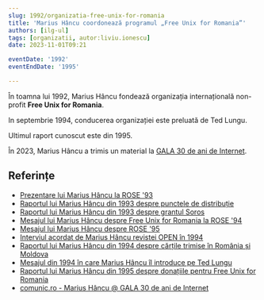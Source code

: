 ```yaml
---
slug: 1992/organizatia-free-unix-for-romania
title: 'Marius Hâncu coordonează programul „Free Unix for Romania”'
authors: [ilg-ul]
tags: [organizatii, autor:liviu.ionescu]
date: 2023-11-01T09:21

eventDate: '1992'
eventEndDate: '1995'

---
```


În toamna lui 1992, Marius Hâncu fondează organizația internațională non-profit
**Free Unix for Romania**.

<!-- truncate -->

In septembrie 1994, conducerea organizației este preluată de Ted Lungu.

Ultimul raport cunoscut este din 1995.

În 2023, Marius Hâncu a trimis un material la
[GALA 30 de ani de Internet](/events/2023/conferinta-dtc-30-ani-internet).

## Referințe

- [Prezentare lui Marius Hâncu la ROSE '93](/blog/1993/hancu-mesaj-free-unix-rose93/)
- [Raportul lui Marius Hâncu din 1993 despre punctele de distribuție](/blog/1993/hancu-distribution-centers/)
- [Raportul lui Marius Hâncu din 1993 despre grantul Soros](/blog/1993/hancu-soros-grant/)
- [Mesajul lui Marius Hâncu despre Free Unix for Romania la ROSE '94](/blog/1994/hancu-mesaj-free-unix-rose94/)
- [Mesajul lui Marius Hâncu despre ROSE '95](/blog/1995/hancu-mesaj-jsq-rose95/)
- [Interviul acordat de Marius Hâncu revistei OPEN în 1994](/blog/1994/hancu-interviu-revista-open/)
- [Raportul lui Marius Hâncu din 1994 despre cărțile trimise în România și Moldova](/blog/1994/hancu-soros-books/)
- [Mesajul din 1994 în care Marius Hâncu îl introduce pe Ted Lungu](/blog/1994/hancu-mesaj-ted-lungu/)
- [Raportul lui Marius Hâncu din 1995 despre donațiile pentru Free Unix for Romania](/blog/1995/hancu-donation-drive)
- [comunic.ro - Marius Hâncu @ GALA 30 de ani de Internet](https://comunic.ro/marius-hancu-gala-30-de-ani-de-internet-ro-free-unix-for-romania-movement-managed-to-associate-people-of-great-talents-who-forgot-their-personal-interest-in-the-interest-of-a-modern-romania-i/)
